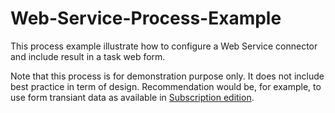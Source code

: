 # Web-Service-Process-Example

This process example illustrate how to configure a Web Service connector and include result in a task web form.

Note that this process is for demonstration purpose only. It does not include best practice in term of design.
Recommendation would be, for example, to use form transiant data as available in [Subscription edition](http://www.bonitasoft.com/how-we-do-it#how-we-do-it_editions).
